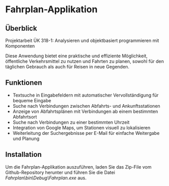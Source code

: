 # Fahrplan-Applikation

## Überblick
Projektarbeit ÜK 318-1: Analysieren und objektbasiert programmieren mit Komponenten

Diese Anwendung bietet eine praktische und effiziente Möglichkeit, öffentliche Verkehrsmittel zu nutzen und Fahrten zu planen, sowohl für den täglichen Gebrauch als auch für Reisen in neue Gegenden.

## Funktionen
- Textsuche in Eingabefeldern mit automatischer Vervollständigung für bequeme Eingabe
- Suche nach Verbindungen zwischen Abfahrts- und Ankunftsstationen
- Anzeige von Abfahrtsplänen mit Verbindungen ab einem bestimmten Abfahrtsort
- Suche nach Verbindungen zu einer bestimmten Uhrzeit
- Integration von Google Maps, um Stationen visuell zu lokalisieren
- Weiterleitung der Suchergebnisse per E-Mail für einfache Weitergabe und Planung

## Installation
Um die Fahrplan-Applikation auszuführen, laden Sie das Zip-File vom Github-Repository herunter und führen Sie die Datei *Fahrplan\bin\Debug\Fahrplan.exe* aus.
